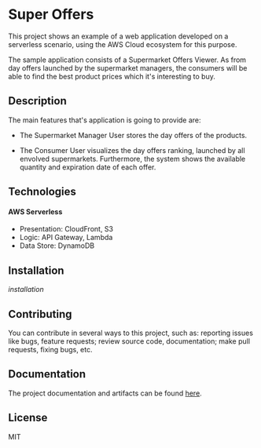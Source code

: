 # Super Offers

This project shows an example of a web application developed on a serverless scenario, using the AWS Cloud ecosystem for this purpose.

The sample application consists of a Supermarket Offers Viewer. As from day offers launched by the supermarket managers, the consumers will be able to find the best product prices which it's interesting to buy.

## Description

The main features that's application is going to provide are:

- The Supermarket Manager User stores the day offers of the products.

- The Consumer User visualizes the day offers ranking, launched by all envolved supermarkets. Furthermore, the system shows the available quantity and expiration date of each offer.

## Technologies

#### AWS Serverless

- Presentation: CloudFront, S3
- Logic: API Gateway, Lambda
- Data Store: DynamoDB

## Installation

_installation_

## Contributing

You can contribute in several ways to this project, such as: reporting issues like bugs, feature requests; review source code, documentation; make pull requests, fixing bugs, etc.

## Documentation

The project documentation and artifacts can be found [here](https://github.com/dancodingbr/superoffers/tree/main/docs).

## License

MIT

